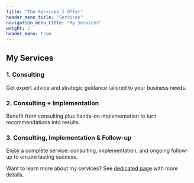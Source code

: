 ```yaml
---
title: "The Services I Offer"
header_menu_title: "Services"
navigation_menu_title: "My Services"
weight: 2
header_menu: true
---
```


## My Services

### 1. Consulting
Get expert advice and strategic guidance tailored to your business needs.

### 2. Consulting + Implementation
Benefit from consulting plus hands-on implementation to turn recommendations into results.

### 3. Consulting, Implementation & Follow-up
Enjoy a complete service: consulting, implementation, and ongoing follow-up to ensure lasting success.

Want to learn more about my services? See [dedicated page](services) with more details.
